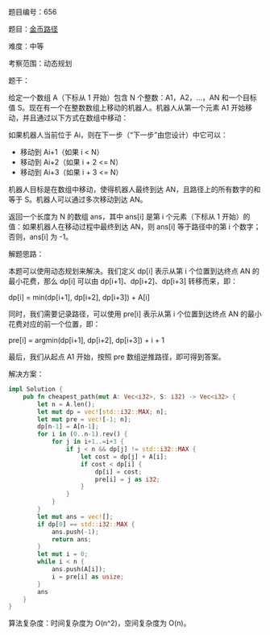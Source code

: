 题目编号：656

题目：[金币路径](https://leetcode-cn.com/problems/coin-path/)

难度：中等

考察范围：动态规划

题干：

给定一个数组 A（下标从 1 开始）包含 N 个整数：A1，A2，...，AN 和一个目标值 S。现在有一个在整数数组上移动的机器人。机器人从第一个元素 A1 开始移动，并且通过以下方式在数组中移动：

如果机器人当前位于 Ai，则在下一步（“下一步”由您设计）中它可以：

- 移动到 Ai+1（如果 i < N）
- 移动到 Ai+2（如果 i + 2 <= N）
- 移动到 Ai+3（如果 i + 3 <= N）

机器人目标是在数组中移动，使得机器人最终到达 AN，且路径上的所有数字的和等于 S。机器人可以通过多次移动到达 AN。

返回一个长度为 N 的数组 ans，其中 ans[i] 是第 i 个元素（下标从 1 开始）的值：如果机器人在移动过程中最终到达 AN，则 ans[i] 等于路径中的第 i 个数字；否则，ans[i] 为 -1。

解题思路：

本题可以使用动态规划来解决。我们定义 dp[i] 表示从第 i 个位置到达终点 AN 的最小花费，那么 dp[i] 可以由 dp[i+1]、dp[i+2]、dp[i+3] 转移而来，即：

dp[i] = min(dp[i+1], dp[i+2], dp[i+3]) + A[i]

同时，我们需要记录路径，可以使用 pre[i] 表示从第 i 个位置到达终点 AN 的最小花费对应的前一个位置，即：

pre[i] = argmin(dp[i+1], dp[i+2], dp[i+3]) + i + 1

最后，我们从起点 A1 开始，按照 pre 数组逆推路径，即可得到答案。

解决方案：

```rust
impl Solution {
    pub fn cheapest_path(mut A: Vec<i32>, S: i32) -> Vec<i32> {
        let n = A.len();
        let mut dp = vec![std::i32::MAX; n];
        let mut pre = vec![-1; n];
        dp[n-1] = A[n-1];
        for i in (0..n-1).rev() {
            for j in i+1..=i+3 {
                if j < n && dp[j] != std::i32::MAX {
                    let cost = dp[j] + A[i];
                    if cost < dp[i] {
                        dp[i] = cost;
                        pre[i] = j as i32;
                    }
                }
            }
        }
        let mut ans = vec![];
        if dp[0] == std::i32::MAX {
            ans.push(-1);
            return ans;
        }
        let mut i = 0;
        while i < n {
            ans.push(A[i]);
            i = pre[i] as usize;
        }
        ans
    }
}
```

算法复杂度：时间复杂度为 O(n^2)，空间复杂度为 O(n)。